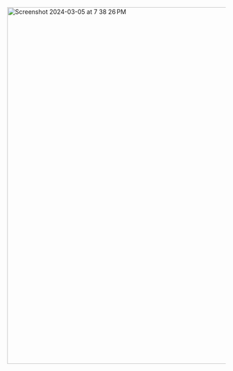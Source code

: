 <img width="820" alt="Screenshot 2024-03-05 at 7 38 26 PM" src="https://github.com/seaheegood/spring-basic/assets/44708514/eb59e796-0078-452d-9f0a-a962b2f8a3b7">
